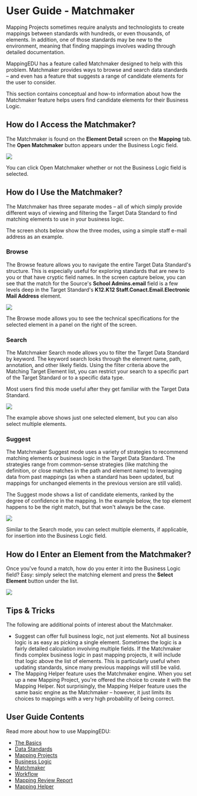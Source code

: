 # User Guide - Matchmaker

Mapping Projects sometimes require analysts and technologists to create
mappings between standards with hundreds, or even thousands, of
elements. In addition, one of those standards may be new to the
environment, meaning that finding mappings involves wading through
detailed documentation.

MappingEDU has a feature called Matchmaker designed to help with this
problem. Matchmaker provides ways to browse and search data standards –
and even has a feature that suggests a range of candidate elements for
the user to consider.

This section contains conceptual and how-to information about how the
Matchmaker feature helps users find candidate elements for their
Business Logic.

## How do I Access the Matchmaker?

The Matchmaker is found on the **Element Detail** screen on the
**Mapping** tab. The **Open Matchmaker** button appears under the
Business Logic field.

![](../images/22708824/22710548.png)

You can click Open Matchmaker whether or not the Business Logic field is
selected.

## How do I Use the Matchmaker? 

The Matchmaker has three separate modes – all of which simply provide
different ways of viewing and filtering the Target Data Standard to find
matching elements to use in your business logic.

The screen shots below show the three modes, using a simple staff e-mail
address as an example.

### Browse

The Browse feature allows you to navigate the entire Target Data
Standard's structure. This is especially useful for exploring standards
that are new to you or that have cryptic field names. In the screen
capture below, you can see that the match for the Source's **School
Admins.email** field is a few levels deep in the Target Standard's
**K12.K12 Staff.Conact.Email.Electronic Mail Address** element.

![](../images/22708824/22710547.png)

The Browse mode allows you to see the technical specifications for the
selected element in a panel on the right of the screen.

### Search

The Matchmaker Search mode allows you to filter the Target Data Standard
by keyword. The keyword search looks through the element name, path,
annotation, and other likely fields. Using the filter criteria above the
Matching Target Element list, you can restrict your search to a specific
part of the Target Standard or to a specific data type.

Most users find this mode useful after they get familiar with the Target
Data Standard.

![](../images/22708824/22710546.png)

The example above shows just one selected element, but you can also
select multiple elements.

### Suggest

The Matchmaker Suggest mode uses a variety of strategies to recommend
matching elements or business logic in the Target Data Standard. The
strategies range from common-sense strategies (like matching the
definition, or close matches in the path and element name) to leveraging
data from past mappings (as when a standard has been updated, but
mappings for unchanged elements in the previous version are still
valid).

The Suggest mode shows a list of candidate elements, ranked by the
degree of confidence in the mapping. In the example below, the top
element happens to be the right match, but that won't always be the
case.

![](../images/22708824/22710544.png)

Similar to the Search mode, you can select multiple elements, if
applicable, for insertion into the Business Logic field.

## How do I Enter an Element from the Matchmaker?

Once you've found a match, how do you enter it into the Business Logic
field? Easy: simply select the matching element and press the **Select
Element** button under the list.

![](../images/22708824/22710545.png)

## Tips & Tricks

The following are additional points of interest about the Matchmaker.

* Suggest can offer full business logic, not just elements. Not all
    business logic is as easy as picking a single element. Sometimes the
    logic is a fairly detailed calculation involving multiple fields. If
    the Matchmaker finds complex business logic in past mapping
    projects, it will include that logic above the list of elements.
    This is particularly useful when updating standards, since many
    previous mappings will still be valid.  
* The Mapping Helper feature uses the Matchmaker engine. When you set
    up a new Mapping Project, you're offered the choice to create it
    with the Mapping Helper. Not surprisingly, the Mapping Helper
    feature uses the same basic engine as the Matchmaker – however, it
    just limits its choices to mappings with a very high probability of
    being correct.

## User Guide Contents

Read more about how to use MappingEDU:

* [The Basics](The_Basics.md)
* [Data Standards](Data_Standards.md)
* [Mapping Projects](Mapping_Projects.md)
* [Business Logic](Business_Logic.md)
* [Matchmaker](Matchmaker.md)
* [Workflow](Workflow.md)
* [Mapping Review Report](Mapping_Review_Report.md)
* [Mapping Helper](Mapping_Helper.md)
